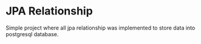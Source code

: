 # JPA Relationship
Simple project where all jpa relationship was implemented to store data into postgresql database.
